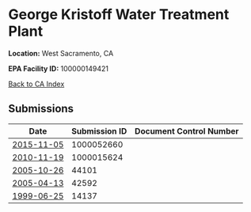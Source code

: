 # George Kristoff Water Treatment Plant

**Location:** West Sacramento, CA

**EPA Facility ID:** 100000149421

[Back to CA Index](../../index.md)

## Submissions

| Date | Submission ID | Document Control Number |
|------|--------------|-------------------------|
| [2015-11-05](submissions/1000052660.md) | 1000052660 |  |
| [2010-11-19](submissions/1000015624.md) | 1000015624 |  |
| [2005-10-26](submissions/44101.md) | 44101 |  |
| [2005-04-13](submissions/42592.md) | 42592 |  |
| [1999-06-25](submissions/14137.md) | 14137 |  |
